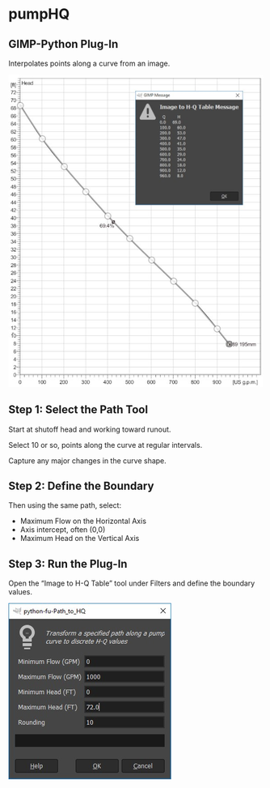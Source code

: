 # pumpHQ 
## GIMP-Python Plug-In

Interpolates points along a curve from an image.

![](img/pumpHQ.jpg)

## Step 1: Select the Path Tool
Start at shutoff head and working toward runout.

Select 10 or so, points along the curve at regular intervals.  

Capture any major changes in the curve shape.
 

## Step 2: Define the Boundary
Then using the same path, select:
-	Maximum Flow on the Horizontal Axis
-	Axis intercept, often (0,0)
-	Maximum Head on the Vertical Axis
 
## Step 3: Run the Plug-In

Open the “Image to H-Q Table” tool under Filters and define the boundary values.

![](img/pumpHQ-input.jpg)

